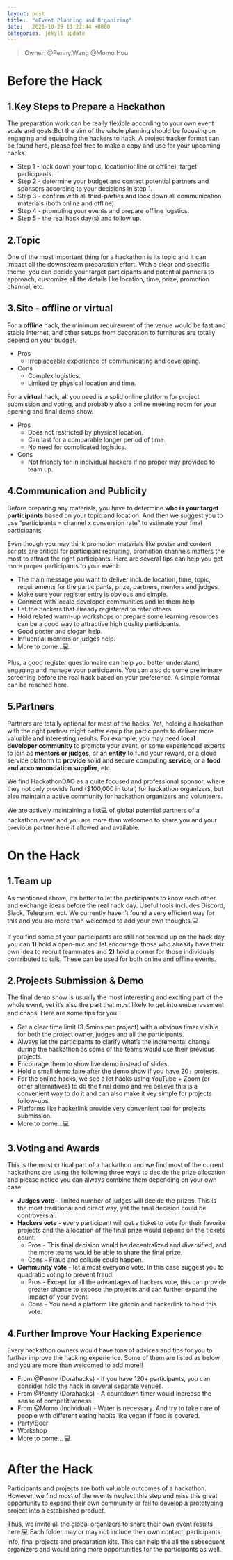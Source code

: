 ```yaml
---
layout: post
title:  "⚙️Event Planning and Organizing"
date:   2021-10-29 11:22:44 +0800
categories: jekyll update
---
```

> Owner: @Penny.Wang @Momo.Hou

# Before the Hack

## 1.Key Steps to Prepare a Hackathon

The preparation work can be really flexible according to your own event scale and goals.But the aim of the whole planning should be focusing on engaging and equipping the hackers to hack. A project tracker format can be found here, please feel free to make a copy and use for your upcoming hacks.

- Step 1  - lock down your topic, location(online or offline), target participants.
- Step 2 - determine your budget and contact potential partners and sponsors according to your decisions in step 1.
- Step 3 - confirm with all third-parties and lock down all communication materials (both online and offline).
- Step 4 - promoting your events and prepare offline logstics.
- Step 5 - the real hack day(s) and follow up.


## 2.Topic

One of the most important thing for a hackathon is its topic and it can impact all the downstream preparation effort. With a clear and specific theme, you can decide your target participants and potential partners to approach, customize all the details like location, time, prize, promotion channel, etc. 


## 3.Site - offline or virtual

For a **offline** hack, the minimum requirement of the venue would be fast and stable internet, and other setups from decoration to furnitures are totally depend on your budget. 

- Pros
    - Irreplaceable experience of communicating and developing.
- Cons
    - Complex logistics.
    - Limited by physical location and time.

For a **virtual** hack, all you need is a solid online platform for project submission and voting, and probably also a online meeting room for your opening and final demo show.

- Pros
    - Does not restricted by physical location.
    - Can last for a comparable longer period of time.
    - No need for complicated logistics.
- Cons
    - Not friendly for in individual hackers if no proper way provided to team up.
    

## 4.Communication and Publicity

Before preparing any materials, you have to determine **who is your target participants** based on your topic and location. And then we suggest you to use “participants = channel x conversion rate” to estimate your final participants. 

Even though you may think promotion materials like poster and content scripts are critical for participant recruiting, promotion channels matters the most to attract the right participants. Here are several tips can help you get more proper participants to your event:

- The main message you want to deliver include location, time, topic, requirements for the participants, prize, partners, mentors and judges.
- Make sure your register entry is obvious and simple.
- Connect with locale developer communities and let them help
- Let the hackers that already registered to refer others
- Hold related warm-up workshops or prepare some learning resources can be a good way to attractive high quality participants.
- Good poster and slogan help.
- Influential mentors or judges help.
- More to come...💻

Plus, a good register questionnaire can help you better understand, engaging and manage your participants. You can also do some preliminary screening before the real hack based on your preference. A simple format can be reached here.


## 5.Partners

Partners are totally optional for most of the hacks. Yet, holding a hackathon with the right partner might better equip the participants to deliver more valuable and interesting results. For example, you may need **local developer community** to promote your event, or some experienced experts to join as **mentors or judges**, or an **entity** to fund your reward, or a cloud service platform to **provide** solid and secure computing **service**, or a **food and accommondation supplier**, etc. 

We find HackathonDAO as a quite focused and professional sponsor, where they not only provide fund ($100,000 in total) for hackathon organizers, but also maintain a active community for hackathon organizers and volunteers. 

We are actively maintaining a list💻 of global potential partners of a hackathon event and you are more than welcomed to share you and your previous partner here if allowed and available.


# On the Hack

## 1.Team up

As mentioned above, it’s better to let the participants to know each other and exchange ideas before the real hack day. Useful tools includes Discord, Slack, Telegram, ect. We currently haven’t found a very efficient way for this and you are more than welcomed to add your own thoughts.💻

If you find some of your participants are still not teamed up on the hack day, you can **1)** hold a open-mic and let encourage those who already have their own idea to recruit teammates and **2)** hold a corner for those individuals contributed to talk. These can be used for both online and offline events. 

 
## 2.Projects Submission & Demo

The final demo show is usually the most interesting and exciting part of the whole event, yet it’s also the part that most likely to get into embarrassment and chaos. Here are some tips for you：

- Set a clear time limit (3-5mins per project) with a obvious timer visible for both the project owner, judges and all the participants.
- Always let the participants to clarify what’s the incremental change during the hackathon as some of the teams would use their previous projects.
- Encourage them to show live demo instead of slides.
- Hold a small demo faire after the demo show if you have 20+ projects.
- For the online hacks, we see a lot hacks using YouTube + Zoom (or other alternatives) to do the final demo and we believe this is a convenient way to do it and can also make it vey simple for projects follow-ups.
- Platforms like hackerlink provide very convenient tool for projects submission.
- More to come...💻


## 3.Voting and Awards

This is the most critical part of a hackathon and we find most of the current hackathons are using the following three ways to decide the prize allocation and please notice you can always combine them depending on your own case:

- **Judges vote** - limited number of judges will decide the prizes. This is the most traditional and direct way, yet the final decision could be controversial.
- **Hackers vote** - every participant will get a ticket to vote for their favorite projects and the allocation of the final prize would depend on the tickets count.
    - Pros - This final decision would be decentralized and diversified, and the more teams would be able to share the final prize.
    - Cons - Fraud and collude could happen.
- **Community vote** - let almost everyone vote. In this case suggest you to quadratic voting to prevent fraud.
    - Pros - Except for all the advantages of hackers vote, this can provide greater chance to expose the projects and can further expand the impact of your event.
    - Cons - You need a platform like gitcoin and hackerlink to hold this vote.


## 4.Further Improve Your Hacking Experience

Every hackathon owners would have tons of advices and tips for you to further improve the hacking experience. Some of them are listed as below and you are more than welcomed to add more!!

- From @Penny (Dorahacks) - If you have 120+ participants, you can consider hold the hack in several separate venues.
- From @Penny (Dorahacks) - A countdown timer would increase the sense of competitiveness.
- From @Momo (Individual) - Water is necessary. And try to take care of people with different eating habits like vegan if food is covered.
- Party/Beer
- Workshop
- More to come... 💻


# After the Hack

Participants and projects are both valuable outcomes of a hackathon. However, we find most of the events neglect this step and miss this great opportunity to expand their own community or fail to develop a prototyping project into a established product. 

Thus, we invite all the global organizers to share their own event results here.💻 Each folder may or may not include their own contact, participants info, final projects and preparation kits. This can help the all the sebsequent organizers and would bring more opportunities for the  participants as well.
